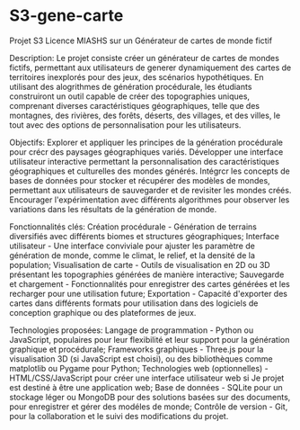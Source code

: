 # S3-gene-carte
Projet S3 Licence MIASHS sur un Générateur de cartes de monde fictif

Description:
    Le projet consiste créer un générateur de cartes de mondes fictifs, permettant aux utilisateurs de generer dynamiquement des cartes de territoires inexplorés pour des jeux, des scénarios hypothétiques. 
    En utilisant des alogrithmes de génération procédurale, les étudiants construiront un outil capable de créer des topographies uniques, comprenant diverses caractéristiques géographiques, telle que des montagnes, des rivières, des forêts, déserts, des villages, et des villes, le tout avec des options de personnalisation pour les utilisateurs.


Objectifs:
    Explorer et appliquer les principes de la génération procédurale pour crécr des paysages géographiques variés. Développer une interface utilisateur interactive permettant la personnalisation des caractéristiques géographiques et culturelles des mondes générés. Intégrcr les concepts de bases de données pour stocker et récupérer des modèles de mondes, permettant aux utilisateurs de sauvegarder et de revisiter les mondes créés. Encourager l'expérimentation avec différents algorithmes pour observer les variations dans les résultats de la génération de monde.

Fonctionnalités clés:
    Création procédurale - Génération de terrains diversifiés avec différents biomes et structures géographiques;
    Interface utilisateur - Une interface conviviale pour ajuster les paramètre de génération de monde, comme le climat, le relief, et la densité de la population; 
    Visualisation de carte - Outils de visualisation en 2D ou 3D présentant les topographies générées de manière interactive;
    Sauvegarde et chargement - Fonctionnalités pour enregistrer des cartes générées et les recharger pour une utilisation future;
    Exportation - Capacité d'exporter des cartes dans différents formats pour utilisation dans des logiciels de conception graphique ou des plateformes de jeux.

Technologies proposées:
    Langage de programmation - Python ou JavaScript, populaires pour leur flexibilité et leur support pour la génération graphique et procédurale;
    Frameworks graphiques - Three.js pour la visualisation 3D (si JavaScript est choisi), ou des bibliothèques comme matplotlib ou Pygame pour Python; 
    Technologies web (optionnelles) - HTML/CSS/JavaScript pour créer une interface utilisateur web si Je projet est destiné à être une application web; 
    Base de données - SQLite pour un stockage léger ou MongoDB pour des solutions basées sur des documents, pour enregistrer et gérer des modéles de monde; 
    Contrôle de version - Git, pour la collaboration et le suivi des modifications du projet.

